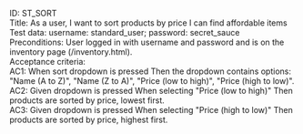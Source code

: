 ID: ST_SORT  
Title: As a user, I want to sort products by price I can find affordable items  
Test data: username: standard_user; password: secret_sauce  
Preconditions: User logged in with username and password and is on the inventory page (/inventory.html).  
Acceptance criteria:  
AC1: When sort dropdown is pressed Then the dropdown contains options: "Name (A to Z)", "Name (Z to A)", "Price (low to high)", "Price (high to low)".  
AC2: Given dropdown is pressed When selecting "Price (low to high)" Then products are sorted by price, lowest first.  
AC3: Given dropdown is pressed When selecting "Price (high to low)" Then products are sorted by price, highest first.  

